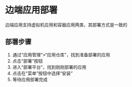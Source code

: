 # 边端应用部署

边端应用支持虚拟机应用和容器应用两类，其部署方式是一致的

## 部署步骤

1. 通过“应用管理”>“应用仓库”，找到准备部署的应用
2. 点击“部署”按钮
3. 进入“部署平台”，找到刚刚部署的应用
4. 点击在“菜单”按钮中选择“安装”
5. 等待应用部署完成
